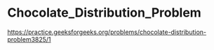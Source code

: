 # Chocolate_Distribution_Problem
https://practice.geeksforgeeks.org/problems/chocolate-distribution-problem3825/1
